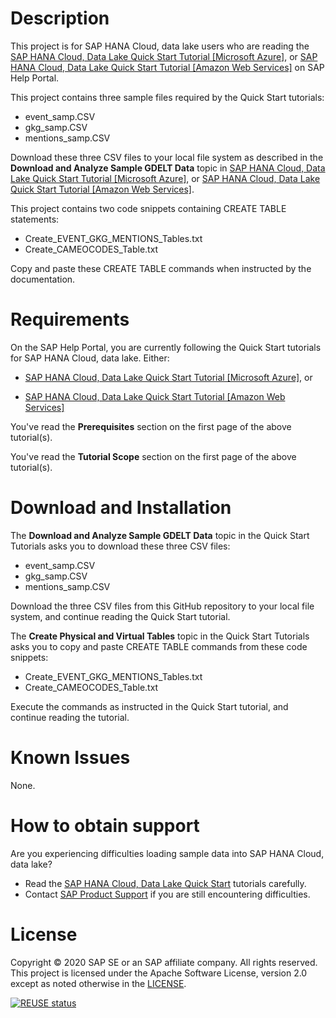 # Description

This project is for SAP HANA Cloud, data lake users who are reading the [SAP HANA Cloud, Data Lake Quick Start Tutorial [Microsoft Azure]](https://help.sap.com/viewer/80694cc56cd047f9b92cb4a7b7171bc2/latest/en-US), or [SAP HANA Cloud, Data Lake Quick Start Tutorial [Amazon Web Services]](https://help.sap.com/viewer/091bc50a962a4d4ba03b4bf2b8301ff5/latest/en-US) on SAP Help Portal.

This project contains three sample files required by the Quick Start tutorials:

- event_samp.CSV
- gkg_samp.CSV
- mentions_samp.CSV   

Download these three CSV files to your local file system as described in the **Download and Analyze Sample GDELT Data** topic in [SAP HANA Cloud, Data Lake Quick Start Tutorial [Microsoft Azure]](https://help.sap.com/viewer/80694cc56cd047f9b92cb4a7b7171bc2/latest/en-US), or [SAP HANA Cloud, Data Lake Quick Start Tutorial [Amazon Web Services]](https://help.sap.com/viewer/091bc50a962a4d4ba03b4bf2b8301ff5/latest/en-US).

This project contains two code snippets containing CREATE TABLE statements:

- Create_EVENT_GKG_MENTIONS_Tables.txt
- Create_CAMEOCODES_Table.txt

Copy and paste these CREATE TABLE commands when instructed by the documentation.

# Requirements

On the SAP Help Portal, you are currently following the Quick Start tutorials for SAP HANA Cloud, data lake. Either:

- [SAP HANA Cloud, Data Lake Quick Start Tutorial [Microsoft Azure]](https://help.sap.com/viewer/80694cc56cd047f9b92cb4a7b7171bc2/latest/en-US), or

- [SAP HANA Cloud, Data Lake Quick Start Tutorial [Amazon Web Services]](https://help.sap.com/viewer/091bc50a962a4d4ba03b4bf2b8301ff5/latest/en-US)

You've read the **Prerequisites** section on the first page of the above tutorial(s).

You've read the **Tutorial Scope** section on the first page of the above tutorial(s).

# Download and Installation

The **Download and Analyze Sample GDELT Data** topic in the Quick Start Tutorials asks you to download these three CSV files:

- event_samp.CSV
- gkg_samp.CSV
- mentions_samp.CSV

Download the three CSV files from this GitHub repository to your local file system, and continue reading the Quick Start tutorial.

The **Create Physical and Virtual Tables** topic in the Quick Start Tutorials asks you to copy and paste CREATE TABLE commands from these code snippets:

- Create_EVENT_GKG_MENTIONS_Tables.txt
- Create_CAMEOCODES_Table.txt

Execute the commands as instructed in the Quick Start tutorial, and continue reading the tutorial.

# Known Issues
None.

# How to obtain support
Are you experiencing difficulties loading sample data into SAP HANA Cloud, data lake?
- Read the [SAP HANA Cloud, Data Lake Quick Start](https://help.sap.com/viewer/product/DRAFT/SAP_HANA_DATA_LAKE/) tutorials carefully.
- Contact [SAP Product Support](https://support.sap.com/en/my-support/product-support.html) if you are still encountering difficulties.

# License
Copyright © 2020 SAP SE or an SAP affiliate company. All rights reserved. This project is licensed under the Apache Software License, version 2.0 except as noted otherwise in the  [LICENSE](LICENSES/Apache-2.0.txt).

[![REUSE status](https://api.reuse.software/badge/github.com/SAP-samples/hana-cloud-relational-data-lake-onboarding)](https://api.reuse.software/info/github.com/SAP-samples/hana-cloud-relational-data-lake-onboarding)



